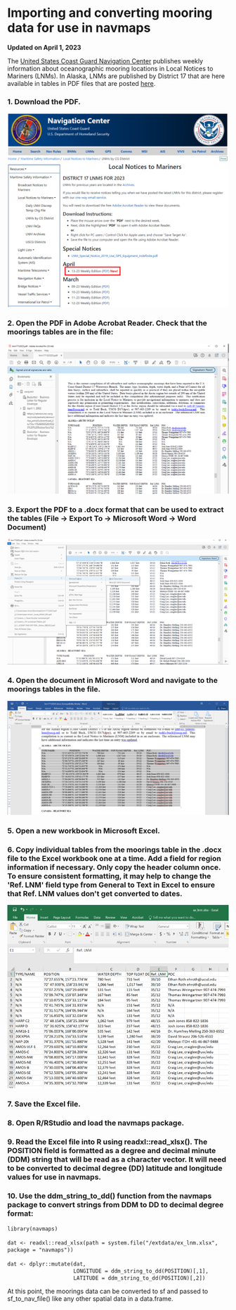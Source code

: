 # Importing and converting mooring data for use in navmaps
**Updated on April 1, 2023**

The [United States Coast Guard Navigation Center](https://www.navcen.uscg.gov/) publishes weekly information about oceanographic mooring locations in Local Notices to Mariners (LNMs). In Alaska, LNMs are published by District 17 that are here available in tables in PDF files that are posted [here](https://www.navcen.uscg.gov/local-notices-to-mariners?district=17+0&subdistrict=n).


### 1. Download the PDF.

![](./assets/lnm_0.png)

### 2. Open the PDF in Adobe Acrobat Reader. Check that the moorings tables are in the file:

![](./assets/lnm_1.png)

### 3. Export the PDF to a .docx format that can be used to extract the tables (File -> Export To -> Microsoft Word -> Word Document)

![](./assets/lnm_2.png)

### 4. Open the document in Microsoft Word and navigate to the moorings tables in the file.

![](./assets/lnm_3.png)

### 5. Open a new workbook in Microsoft Excel.
### 6. Copy individual tables from the moorings table in the .docx file to the Excel workbook one at a time. Add a field for region information if necessary. Only copy the header column once. To ensure consistent formatting, it may help to change the 'Ref. LNM' field type from General to Text in Excel to ensure that Ref. LNM values don't get converted to dates.

![](./assets/lnm_4.png)

### 7. Save the Excel file.
### 8. Open R/RStudio and load the navmaps package.
### 9. Read the Excel file into R using readxl::read_xlsx(). The POSITION field is formatted as a degree and decimal minute (DDM) string that will be read as a character vector. It will need to be converted to decimal degree (DD) latitude and longitude values for use in navmaps.
### 10. Use the ddm_string_to_dd() function from the navmaps package to convert strings from DDM to DD to decimal degree format:

```
library(navmaps)

dat <- readxl::read_xlsx(path = system.file("/extdata/ex_lnm.xlsx", package = "navmaps"))

dat <- dplyr::mutate(dat,
                     LONGITUDE = ddm_string_to_dd(POSITION)[,1],
                     LATITUDE = ddm_string_to_dd(POSITION)[,2])
```

At this point, the moorings data can be converted to sf and passed to sf_to_nav_file() like any other spatial data in a data.frame.